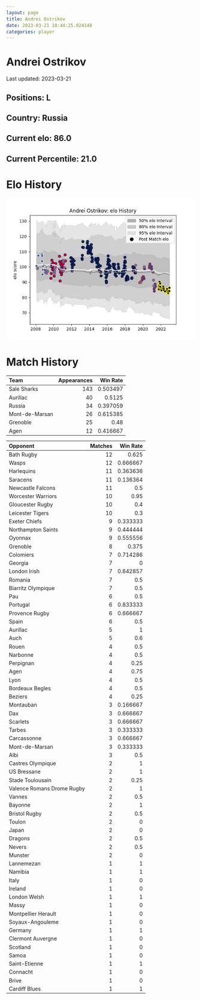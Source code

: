 ```yaml
---  
layout: page  
title: Andrei Ostrikov  
date: 2023-03-21 18:44:25.024148  
categories: player  
---
```

# Andrei Ostrikov


Last updated: 2023-03-21
## Positions: L

## Country: Russia

## Current elo: 86.0

## Current Percentile: 21.0

# Elo History


![elo history](history_AndreiOstrikov.png)
# Match History


| Team           |   Appearances |   Win Rate |
|:---------------|--------------:|-----------:|
| Sale Sharks    |           143 |   0.503497 |
| Aurillac       |            40 |   0.5125   |
| Russia         |            34 |   0.397059 |
| Mont-de-Marsan |            26 |   0.615385 |
| Grenoble       |            25 |   0.48     |
| Agen           |            12 |   0.416667 |

| Opponent                   |   Matches |   Win Rate |
|:---------------------------|----------:|-----------:|
| Bath Rugby                 |        12 |   0.625    |
| Wasps                      |        12 |   0.666667 |
| Harlequins                 |        11 |   0.363636 |
| Saracens                   |        11 |   0.136364 |
| Newcastle Falcons          |        11 |   0.5      |
| Worcester Warriors         |        10 |   0.95     |
| Gloucester Rugby           |        10 |   0.4      |
| Leicester Tigers           |        10 |   0.3      |
| Exeter Chiefs              |         9 |   0.333333 |
| Northampton Saints         |         9 |   0.444444 |
| Oyonnax                    |         9 |   0.555556 |
| Grenoble                   |         8 |   0.375    |
| Colomiers                  |         7 |   0.714286 |
| Georgia                    |         7 |   0        |
| London Irish               |         7 |   0.642857 |
| Romania                    |         7 |   0.5      |
| Biarritz Olympique         |         7 |   0.5      |
| Pau                        |         6 |   0.5      |
| Portugal                   |         6 |   0.833333 |
| Provence Rugby             |         6 |   0.666667 |
| Spain                      |         6 |   0.5      |
| Aurillac                   |         5 |   1        |
| Auch                       |         5 |   0.6      |
| Rouen                      |         4 |   0.5      |
| Narbonne                   |         4 |   0.5      |
| Perpignan                  |         4 |   0.25     |
| Agen                       |         4 |   0.75     |
| Lyon                       |         4 |   0.5      |
| Bordeaux Begles            |         4 |   0.5      |
| Beziers                    |         4 |   0.25     |
| Montauban                  |         3 |   0.166667 |
| Dax                        |         3 |   0.666667 |
| Scarlets                   |         3 |   0.666667 |
| Tarbes                     |         3 |   0.333333 |
| Carcassonne                |         3 |   0.666667 |
| Mont-de-Marsan             |         3 |   0.333333 |
| Albi                       |         3 |   0.5      |
| Castres Olympique          |         2 |   1        |
| US Bressane                |         2 |   1        |
| Stade Toulousain           |         2 |   0.25     |
| Valence Romans Drome Rugby |         2 |   1        |
| Vannes                     |         2 |   0.5      |
| Bayonne                    |         2 |   1        |
| Bristol Rugby              |         2 |   0.5      |
| Toulon                     |         2 |   0        |
| Japan                      |         2 |   0        |
| Dragons                    |         2 |   0.5      |
| Nevers                     |         2 |   0.5      |
| Munster                    |         2 |   0        |
| Lannemezan                 |         1 |   1        |
| Namibia                    |         1 |   1        |
| Italy                      |         1 |   0        |
| Ireland                    |         1 |   0        |
| London Welsh               |         1 |   1        |
| Massy                      |         1 |   0        |
| Montpellier Herault        |         1 |   0        |
| Soyaux-Angouleme           |         1 |   0        |
| Germany                    |         1 |   1        |
| Clermont Auvergne          |         1 |   0        |
| Scotland                   |         1 |   0        |
| Samoa                      |         1 |   0        |
| Saint-Etienne              |         1 |   1        |
| Connacht                   |         1 |   0        |
| Brive                      |         1 |   0        |
| Cardiff Blues              |         1 |   1        |